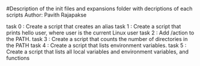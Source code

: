 #Description of the init files and expansions folder with decriptions of each scripts
Author:  Pavith Rajapakse

task 0 : Create a script that creates an alias
task 1 : Create a script that prints hello user, where user is the current Linux user
task 2 :  Add /action to the PATH.
task 3 : Create a script that counts the number of directories in the PATH
task 4 : Create a script that lists environment variables.
task 5 : Create a script that lists all local variables and environment variables, and functions








